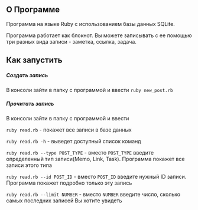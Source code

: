 ## О Программе
Программа на языке Ruby с использованием базы данных SQLite.

Программа работает как блокнот. Вы можете записывать с ее помощью три разных вида записи - заметка, ссылка, задача.

## Как запустить
##### Создать запись
В консоли зайти в папку с программой и ввести `ruby new_post.rb`
##### Прочитать запись
В консоли зайти в папку с программой и ввести 

`ruby read.rb` - покажет все записи в базе данных

`ruby read.rb -h` - выведет доступный список команд

`ruby read.rb --type POST_TYPE` - вместо `POST_TYPE` введите определенный тип записи(Memo, Link, Task). Программа покажет все записи этого типа

`ruby read.rb --id POST_ID` - вместо `POST_ID` введите нужный ID записи. Программа покажет подробно только эту запись

`ruby read.rb --limit NUMBER` - вместо `NUMBER` введите число, сколько самых последних записей Вы хотите увидеть 

